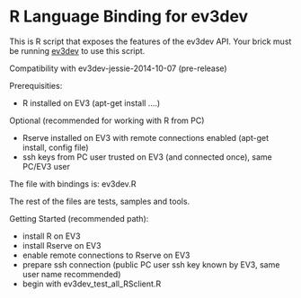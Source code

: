 R  Language Binding for ev3dev 
=============

This is  R script that exposes the features of the ev3dev API. Your brick must be running [ev3dev](http://github.com/ev3dev/ev3dev) to use this script.

Compatibility with ev3dev-jessie-2014-10-07 (pre-release)

Prerequisities:
- R installed on EV3 (apt-get install ....)

Optional (recommended for working with R from PC)
- Rserve installed on EV3 with remote connections enabled (apt-get install, config file)
- ssh keys from PC user trusted on EV3 (and connected once), same PC/EV3 user

The file with bindings is: ev3dev.R

The rest of the files are tests, samples and tools.

Getting Started (recommended path):
- install R on EV3
- install Rserve on EV3
- enable remote connections to Rserve on EV3
- prepare ssh connection (public PC user ssh key known by EV3, same user name recommended)
- begin with ev3dev_test_all_RSclient.R
